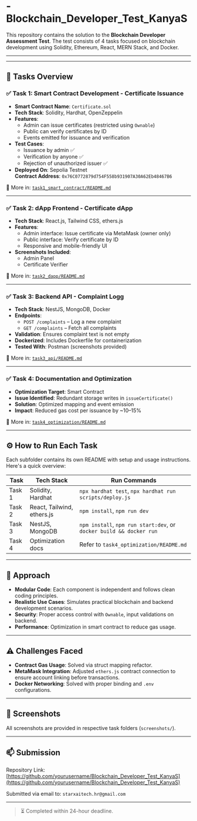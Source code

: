 # -Blockchain_Developer_Test_KanyaS


This repository contains the solution to the **Blockchain Developer Assessment Test**. The test consists of 4 tasks focused on blockchain development using Solidity, Ethereum, React, MERN Stack, and Docker.

---

---

## 🚀 Tasks Overview

### ✅ Task 1: Smart Contract Development - Certificate Issuance

- **Smart Contract Name**: `Certificate.sol`
- **Tech Stack**: Solidity, Hardhat, OpenZeppelin
- **Features**:
  - Admin can issue certificates (restricted using `Ownable`)
  - Public can verify certificates by ID
  - Events emitted for issuance and verification
- **Test Cases**:
  - Issuance by admin ✅
  - Verification by anyone ✅
  - Rejection of unauthorized issuer ✅
- **Deployed On**: Sepolia Testnet  
  **Contract Address**: `0x76C0772879d754F558b931907A30A62Eb48467B6`

📄 More in: [`task1_smart_contract/README.md`](task1_smart_contract/README.md)

---

### ✅ Task 2: dApp Frontend - Certificate dApp

- **Tech Stack**: React.js, Tailwind CSS, ethers.js
- **Features**:
  - Admin interface: Issue certificate via MetaMask (owner only)
  - Public interface: Verify certificate by ID
  - Responsive and mobile-friendly UI
- **Screenshots Included**:
  - Admin Panel
  - Certificate Verifier

📄 More in: [`task2_dapp/README.md`](task2_dapp/README.md)

---

### ✅ Task 3: Backend API - Complaint Logg

- **Tech Stack**: NestJS, MongoDB, Docker
- **Endpoints**:
  - `POST /complaints` – Log a new complaint
  - `GET /complaints` – Fetch all complaints
- **Validation**: Ensures complaint text is not empty
- **Dockerized**: Includes Dockerfile for containerization
- **Tested With**: Postman (screenshots provided)

📄 More in: [`task3_api/README.md`](task3_api/README.md)

---

### ✅ Task 4: Documentation and Optimization

- **Optimization Target**: Smart Contract
- **Issue Identified**: Redundant storage writes in `issueCertificate()`
- **Solution**: Optimized mapping and event emission
- **Impact**: Reduced gas cost per issuance by ~10–15%

📄 More in: [`task4_optimization/README.md`](task4_optimization/README.md)

---

## ⚙️ How to Run Each Task

Each subfolder contains its own README with setup and usage instructions. Here's a quick overview:

| Task | Tech Stack | Run Commands |
|------|------------|--------------|
| Task 1 | Solidity, Hardhat | `npx hardhat test`, `npx hardhat run scripts/deploy.js` |
| Task 2 | React, Tailwind, ethers.js | `npm install`, `npm run dev` |
| Task 3 | NestJS, MongoDB | `npm install`, `npm run start:dev`, or `docker build && docker run` |
| Task 4 | Optimization docs | Refer to `task4_optimization/README.md` |

---

## 🧠 Approach

- **Modular Code**: Each component is independent and follows clean coding principles.
- **Realistic Use Cases**: Simulates practical blockchain and backend development scenarios.
- **Security**: Proper access control with `Ownable`, input validations on backend.
- **Performance**: Optimization in smart contract to reduce gas usage.

---

## ⚠️ Challenges Faced

- **Contract Gas Usage**: Solved via struct mapping refactor.
- **MetaMask Integration**: Adjusted `ethers.js` contract connection to ensure account linking before transactions.
- **Docker Networking**: Solved with proper binding and `.env` configurations.

---

## 📸 Screenshots

All screenshots are provided in respective task folders (`screenshots/`).

---

## 📫 Submission

Repository Link: [https://github.com/yourusername/Blockchain_Developer_Test_KanyaS](https://github.com/yourusername/Blockchain_Developer_Test_KanyaS)

Submitted via email to: `starxaitech.hr@gmail.com`

---

> ⏳ Completed within 24-hour deadline.


